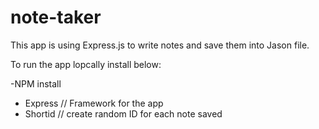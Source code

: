 # note-taker

This app is using Express.js to write notes and save them into Jason file. 

To run the app lopcally install below:

-NPM install
- Express // Framework for the app 
- Shortid // create random ID for each note saved 
